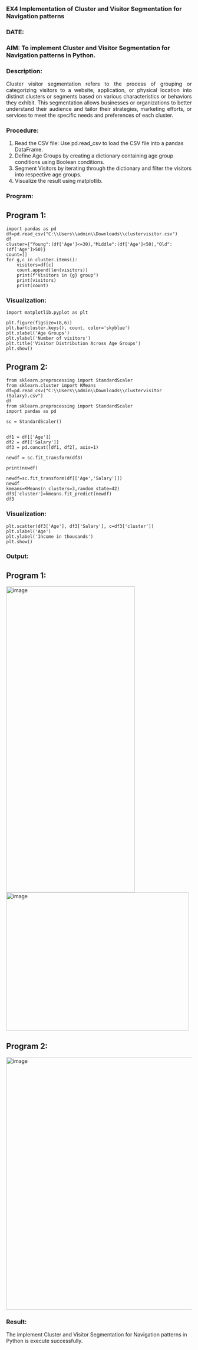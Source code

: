 ### EX4 Implementation of Cluster and Visitor Segmentation for Navigation patterns
### DATE: 
### AIM: To implement Cluster and Visitor Segmentation for Navigation patterns in Python.
### Description:
<div align= "justify">Cluster visitor segmentation refers to the process of grouping or categorizing visitors to a website, 
  application, or physical location into distinct clusters or segments based on various characteristics or behaviors they exhibit. 
  This segmentation allows businesses or organizations to better understand their audience and tailor their strategies, marketing efforts, 
  or services to meet the specific needs and preferences of each cluster.</div>
  
### Procedure:
1) Read the CSV file: Use pd.read_csv to load the CSV file into a pandas DataFrame.
2) Define Age Groups by creating a dictionary containing age group conditions using Boolean conditions.
3) Segment Visitors by iterating through the dictionary and filter the visitors into respective age groups.
4) Visualize the result using matplotlib.

### Program:
## Program 1:
```
import pandas as pd
df=pd.read_csv("C:\\Users\\admin\\Downloads\\clustervisitor.csv")
df
cluster={"Young":(df['Age']<=30),"Middle":(df['Age']<50),"Old":(df['Age']>50)}
count=[]
for g,c in cluster.items():
    visitors=df[c]
    count.append(len(visitors))
    print(f"Visitors in {g} group")
    print(visitors)
    print(count)

```
### Visualization:
```
import matplotlib.pyplot as plt

plt.figure(figsize=(8,6))
plt.bar(cluster.keys(), count, color='skyblue')
plt.xlabel('Age Groups')
plt.ylabel('Number of visitors')
plt.title('Visitor Distribution Across Age Groups')
plt.show()
```
## Program 2:
```
from sklearn.preprocessing import StandardScaler
from sklearn.cluster import KMeans
df=pd.read_csv("C:\\Users\\admin\\Downloads\\clustervisitor (Salary).csv")
df
from sklearn.preprocessing import StandardScaler
import pandas as pd

sc = StandardScaler()


df1 = df[['Age']]      
df2 = df[['Salary']]    
df3 = pd.concat([df1, df2], axis=1)

newdf = sc.fit_transform(df3)

print(newdf)

newdf=sc.fit_transform(df[['Age','Salary']])
newdf
kmeans=KMeans(n_clusters=3,random_state=42)
df3['cluster']=kmeans.fit_predict(newdf)
df3
```
### Visualization:
```
plt.scatter(df3['Age'], df3['Salary'], c=df3['cluster'])
plt.xlabel('Age')
plt.ylabel('Income in thousands')
plt.show()
```
### Output:
## Program 1:
<img width="349" height="830" alt="image" src="https://github.com/user-attachments/assets/199fe928-5ea7-4c96-9d55-c2c97d0574ad" />


<img width="496" height="375" alt="image" src="https://github.com/user-attachments/assets/7328a445-9b97-4caa-a5e5-de5feb06a493" />

## Program 2:
<img width="790" height="685" alt="image" src="https://github.com/user-attachments/assets/7b2b22d6-28b3-4e9b-9933-3824a68324f8" />

### Result:
The implement Cluster and Visitor Segmentation for Navigation patterns in Python is execute successfully.

